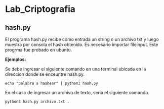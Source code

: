 # Lab_Criptografia

## hash.py


El programa hash.py recibe como entrada un string o un archivo txt y luego muestra por consola el hash obtenido. Es necesario importar fileinput.
Este progrma fue probado en ubuntu.

**Ejemplos:**

Se debe ingresar el siguiente comando en una terminal ubicada en la direccion donde se enceuntre hash.py.

``echo "palabra a hashear" | python3 hash.py``

En el caso de ingresar un archivo de texto, seria el siguiente comando.

``python3 hash.py archivo.txt . ``
